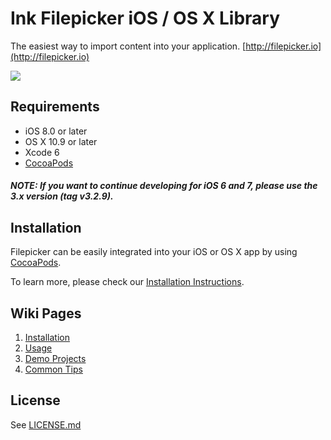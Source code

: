 # Ink Filepicker iOS / OS X Library

The easiest way to import content into your application.
[http://filepicker.io](http://filepicker.io)

<img src="https://github.com/Ink/ios-picker/raw/develop/Docs/filepicker.png" class="center">

## Requirements

  - iOS 8.0 or later
  - OS X 10.9 or later
  - Xcode 6
  - [CocoaPods](http://cocoapods.org)

##### NOTE: If you want to continue developing for iOS 6 and 7, please use the 3.x version (tag v3.2.9).

## Installation

  Filepicker can be easily integrated into your iOS or OS X app by using [CocoaPods](http://cocoapods.org/).

  To learn more, please check our [Installation Instructions](https://github.com/Ink/ios-picker/wiki/1.-Installation).

## Wiki Pages

  1. [Installation](https://github.com/Ink/ios-picker/wiki/1.-Installation)
  2. [Usage](https://github.com/Ink/ios-picker/wiki/2.-Usage)
  3. [Demo Projects](https://github.com/Ink/ios-picker/wiki/3.-Demo-Projects)
  4. [Common Tips](https://github.com/Ink/ios-picker/wiki/5.-Common-Tips)

## License

See [LICENSE.md](https://github.com/Ink/ios-picker/blob/develop/LICENSE.md)
